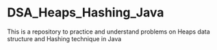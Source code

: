 # DSA_Heaps_Hashing_Java
This is a repository to practice and understand problems on Heaps data structure and Hashing technique in Java
